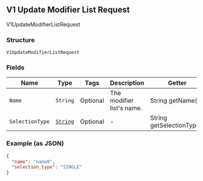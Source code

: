 ## V1 Update Modifier List Request

V1UpdateModifierListRequest

### Structure

`V1UpdateModifierListRequest`

### Fields

| Name | Type | Tags | Description | Getter |
|  --- | --- | --- | --- | --- |
| `Name` | `String` | Optional | The modifier list's name. | String getName() |
| `SelectionType` | [`String`](/doc/models/v1-update-modifier-list-request-selection-type.md) | Optional | - | String getSelectionType() |

### Example (as JSON)

```json
{
  "name": "name0",
  "selection_type": "SINGLE"
}
```

